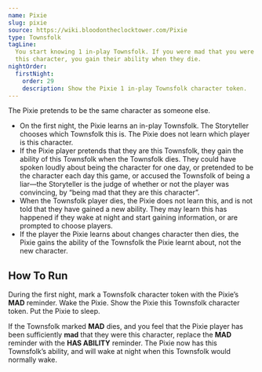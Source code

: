 ```yaml
---
name: Pixie
slug: pixie
source: https://wiki.bloodontheclocktower.com/Pixie
type: Townsfolk
tagLine:
  You start knowing 1 in-play Townsfolk. If you were mad that you were
  this character, you gain their ability when they die.
nightOrder:
  firstNight:
    order: 29
    description: Show the Pixie 1 in-play Townsfolk character token.
---
```


The Pixie pretends to be the same character as someone else.

- On the first night, the Pixie learns an in-play Townsfolk. The
  Storyteller chooses which Townsfolk this is. The Pixie does not learn
  which player is this character.
- If the Pixie player pretends that they are this Townsfolk, they gain
  the ability of this Townsfolk when the Townsfolk dies. They could have
  spoken loudly about being the character for one day, or pretended to
  be the character each day this game, or accused the Townsfolk of being
  a liar—the Storyteller is the judge of whether or not the player was
  convincing, by “being mad that they are this character”.
- When the Townsfolk player dies, the Pixie does not learn this, and is
  not told that they have gained a new ability. They may learn this has
  happened if they wake at night and start gaining information, or are
  prompted to choose players.
- If the player the Pixie learns about changes character then dies, the
  Pixie gains the ability of the Townsfolk the Pixie learnt about, not
  the new character.

## How To Run

During the first night, mark a Townsfolk character token with the
Pixie’s **MAD** reminder. Wake the Pixie. Show the Pixie this Townsfolk
character token. Put the Pixie to sleep.

If the Townsfolk marked **MAD** dies, and you feel that the Pixie player
has been sufficiently **mad** that they were this character, replace the
**MAD** reminder with the **HAS ABILITY** reminder. The Pixie now has
this Townsfolk’s ability, and will wake at night when this Townsfolk
would normally wake.
